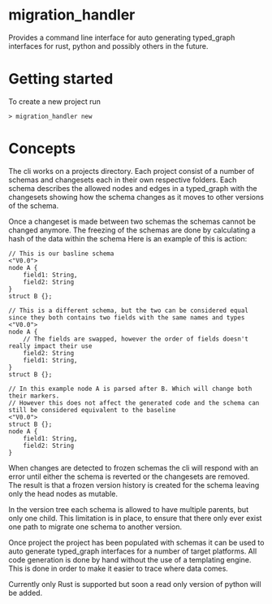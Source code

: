 # migration_handler
Provides a command line interface for auto generating typed_graph interfaces for rust, python and possibly others in the future.

# Getting started
To create a new project run
```
> migration_handler new
```


# Concepts
The cli works on a projects directory. Each project consist of a number of schemas and changesets each in their own respective folders. Each schema describes the allowed nodes and edges in a typed_graph with the changesets showing how the schema changes as it moves to other versions of the schema.

Once a changeset is made between two schemas the schemas cannot be changed anymore. The freezing of the schemas are done by calculating a hash of the data within the schema
Here is an example of this is action:

```
// This is our basline schema
<"V0.0">
node A {
    field1: String,
    field2: String
}
struct B {};
```

```
// This is a different schema, but the two can be considered equal since they both contains two fields with the same names and types
<"V0.0">
node A {
    // The fields are swapped, however the order of fields doesn't really impact their use
    field2: String
    field1: String,
}
struct B {};
```

```
// In this example node A is parsed after B. Which will change both their markers.
// However this does not affect the generated code and the schema can still be considered equivalent to the baseline
<"V0.0">
struct B {};
node A {
    field1: String,
    field2: String
}
```

When changes are detected to frozen schemas the cli will respond with an error until either the schema is reverted or the changesets are removed. The result is that a frozen version history is created for the schema leaving only the head nodes as mutable.

In the version tree each schema is allowed to have multiple parents, but only one child. This limitation is in place, to ensure that there only ever exist one path to migrate one schema to another version.


Once project the project has been populated with schemas it can be used to auto generate typed_graph interfaces for a number of target platforms.
All code generation is done by hand without the use of a templating engine. 
This is done in order to make it easier to trace where data comes.

Currently only Rust is supported but soon a read only version of python will be added.